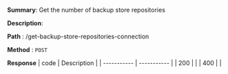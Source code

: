**Summary**: Get the number of backup store repositories

**Description**:

**Path** : /get-backup-store-repositories-connection

**Method** : `POST`

**Response**
| code      | Description |
| ----------- | ----------- |
|  200   |       |
|  400   |       |


